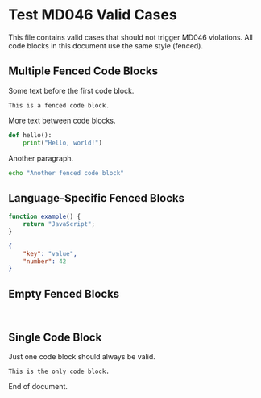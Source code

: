 # Test MD046 Valid Cases

This file contains valid cases that should not trigger MD046 violations.
All code blocks in this document use the same style (fenced).

## Multiple Fenced Code Blocks

Some text before the first code block.

```text
This is a fenced code block.
```

More text between code blocks.

```python
def hello():
    print("Hello, world!")
```

Another paragraph.

```bash
echo "Another fenced code block"
```

## Language-Specific Fenced Blocks

```javascript
function example() {
    return "JavaScript";
}
```

```json
{
    "key": "value",
    "number": 42
}
```

## Empty Fenced Blocks

```
```

```text
```

## Single Code Block

Just one code block should always be valid.

```single
This is the only code block.
```

End of document.
